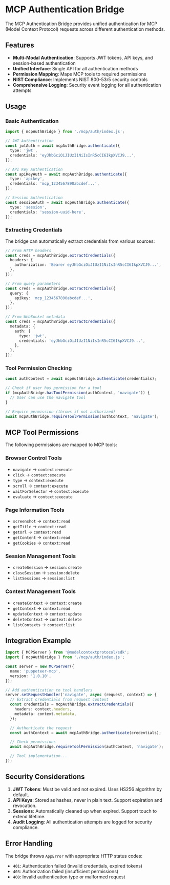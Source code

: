 # MCP Authentication Bridge

The MCP Authentication Bridge provides unified authentication for MCP (Model Context Protocol)
requests across different authentication methods.

## Features

- **Multi-Modal Authentication**: Supports JWT tokens, API keys, and session-based authentication
- **Unified Interface**: Single API for all authentication methods
- **Permission Mapping**: Maps MCP tools to required permissions
- **NIST Compliance**: Implements NIST 800-53r5 security controls
- **Comprehensive Logging**: Security event logging for all authentication attempts

## Usage

### Basic Authentication

```typescript
import { mcpAuthBridge } from './mcp/auth/index.js';

// JWT Authentication
const jwtAuth = await mcpAuthBridge.authenticate({
  type: 'jwt',
  credentials: 'eyJhbGciOiJIUzI1NiIsInR5cCI6IkpXVCJ9...',
});

// API Key Authentication
const apiKeyAuth = await mcpAuthBridge.authenticate({
  type: 'apikey',
  credentials: 'mcp_1234567890abcdef...',
});

// Session Authentication
const sessionAuth = await mcpAuthBridge.authenticate({
  type: 'session',
  credentials: 'session-uuid-here',
});
```

### Extracting Credentials

The bridge can automatically extract credentials from various sources:

```typescript
// From HTTP headers
const creds = mcpAuthBridge.extractCredentials({
  headers: {
    authorization: 'Bearer eyJhbGciOiJIUzI1NiIsInR5cCI6IkpXVCJ9...',
  },
});

// From query parameters
const creds = mcpAuthBridge.extractCredentials({
  query: {
    apikey: 'mcp_1234567890abcdef...',
  },
});

// From WebSocket metadata
const creds = mcpAuthBridge.extractCredentials({
  metadata: {
    auth: {
      type: 'jwt',
      credentials: 'eyJhbGciOiJIUzI1NiIsInR5cCI6IkpXVCJ9...',
    },
  },
});
```

### Tool Permission Checking

```typescript
const authContext = await mcpAuthBridge.authenticate(credentials);

// Check if user has permission for a tool
if (mcpAuthBridge.hasToolPermission(authContext, 'navigate')) {
  // User can use the navigate tool
}

// Require permission (throws if not authorized)
await mcpAuthBridge.requireToolPermission(authContext, 'navigate');
```

## MCP Tool Permissions

The following permissions are mapped to MCP tools:

### Browser Control Tools

- `navigate` → `context:execute`
- `click` → `context:execute`
- `type` → `context:execute`
- `scroll` → `context:execute`
- `waitForSelector` → `context:execute`
- `evaluate` → `context:execute`

### Page Information Tools

- `screenshot` → `context:read`
- `getTitle` → `context:read`
- `getUrl` → `context:read`
- `getContent` → `context:read`
- `getCookies` → `context:read`

### Session Management Tools

- `createSession` → `session:create`
- `closeSession` → `session:delete`
- `listSessions` → `session:list`

### Context Management Tools

- `createContext` → `context:create`
- `getContext` → `context:read`
- `updateContext` → `context:update`
- `deleteContext` → `context:delete`
- `listContexts` → `context:list`

## Integration Example

```typescript
import { MCPServer } from '@modelcontextprotocol/sdk';
import { mcpAuthBridge } from './mcp/auth/index.js';

const server = new MCPServer({
  name: 'puppeteer-mcp',
  version: '1.0.10',
});

// Add authentication to tool handlers
server.setRequestHandler('navigate', async (request, context) => {
  // Extract credentials from request context
  const credentials = mcpAuthBridge.extractCredentials({
    headers: context.headers,
    metadata: context.metadata,
  });

  // Authenticate the request
  const authContext = await mcpAuthBridge.authenticate(credentials);

  // Check permissions
  await mcpAuthBridge.requireToolPermission(authContext, 'navigate');

  // Tool implementation...
});
```

## Security Considerations

1. **JWT Tokens**: Must be valid and not expired. Uses HS256 algorithm by default.
2. **API Keys**: Stored as hashes, never in plain text. Support expiration and revocation.
3. **Sessions**: Automatically cleaned up when expired. Support touch to extend lifetime.
4. **Audit Logging**: All authentication attempts are logged for security compliance.

## Error Handling

The bridge throws `AppError` with appropriate HTTP status codes:

- `401`: Authentication failed (invalid credentials, expired tokens)
- `403`: Authorization failed (insufficient permissions)
- `400`: Invalid authentication type or malformed request
